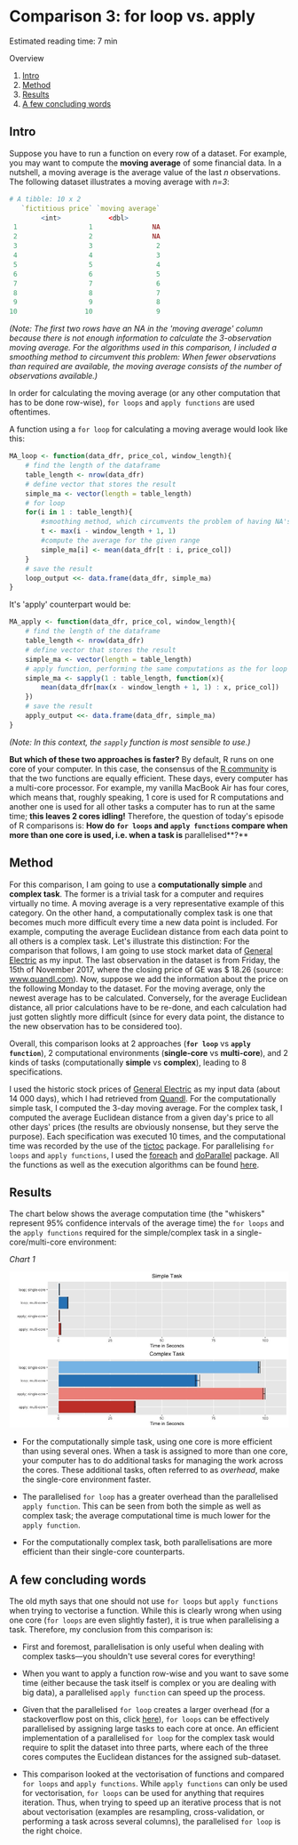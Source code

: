 # Comparison 3: for loop vs. apply

Estimated reading time: 7 min

Overview
1. [Intro](#introduction)
2. [Method](#method)
3. [Results](#results)
4. [A few concluding words](#conclusion)

## Intro <a name="introduction"></a>

Suppose you have to run a function on every row of a dataset. For example, you may want to compute the **moving average** of some financial data. In a nutshell, a moving average is the average value of the last *n* observations. The following dataset illustrates a moving average with *n=3*:

```R
# A tibble: 10 x 2
   `fictitious price` `moving average`
		<int>            <dbl>
 1                  1               NA
 2                  2               NA
 3                  3                2
 4                  4                3
 5                  5                4
 6                  6                5
 7                  7                6
 8                  8                7
 9                  9                8
10                 10                9
```

*(Note: The first two rows have an NA in the 'moving average' column because there is not enough information to calculate the 3-observation moving average. For the algorithms used in this comparison, I included a smoothing method to circumvent this problem: When fewer observations than required are available, the moving average consists of the number of observations available.)*

In order for calculating the moving average (or any other computation that has to be done row-wise), `for loops` and `apply functions` are used oftentimes.

A function using a `for loop` for calculating a moving average would look like this:

```R
MA_loop <- function(data_dfr, price_col, window_length){
	# find the length of the dataframe
	table_length <- nrow(data_dfr) 
	# define vector that stores the result
	simple_ma <- vector(length = table_length) 
	# for loop
	for(i in 1 : table_length){ 
		#smoothing method, which circumvents the problem of having NA's in the first few rows (cf. example above)
		t <- max(i - window_length + 1, 1) 
		#compute the average for the given range
		simple_ma[i] <- mean(data_dfr[t : i, price_col])
	}
	# save the result
	loop_output <<- data.frame(data_dfr, simple_ma)
}
```

It's 'apply' counterpart would be:

```R
MA_apply <- function(data_dfr, price_col, window_length){
	# find the length of the dataframe
	table_length <- nrow(data_dfr)
	# define vector that stores the result
	simple_ma <- vector(length = table_length)
	# apply function, performing the same computations as the for loop
	simple_ma <- sapply(1 : table_length, function(x){
		mean(data_dfr[max(x - window_length + 1, 1) : x, price_col])
	})
	# save the result
	apply_output <<- data.frame(data_dfr, simple_ma)
}
```
*(Note: In this context, the `sapply` function is most sensible to use.)*

**But which of these two approaches is faster?** By default, R runs on one core of your computer. In this case, the consensus of the [R community](https://stackoverflow.com/questions/7142767/why-are-loops-slow-in-r/7142982#7142982) is that the two functions are equally efficient. These days, every computer has a multi-core processor. For example, my vanilla MacBook Air has four cores, which means that, roughly speaking, 1 core is used for R computations and another one is used for all other tasks a computer has to run at the same time; **this leaves 2 cores idling!** Therefore, the question of today's episode of R comparisons is: **How do `for loops` and `apply functions` compare when more than one core is used, i.e. when a task is** parallelised**?**

## Method <a name="method"></a>

For this comparison, I am going to use a **computationally simple** and **complex task**. The former is a trivial task for a computer and requires virtually no time. A moving average is a very representative example of this category. On the other hand, a computationally complex task is one that becomes much more difficult every time a new data point is included. For example, computing the average Euclidean distance from each data point to all others is a complex task. Let's illustrate this distinction: For the comparison that follows, I am going to use stock market data of [General Electric](https://www.ge.com/) as my input. The last observation in the dataset is from Friday, the 15th of November 2017, where the closing price of GE was $ 18.26 (source: www.quandl.com). Now, suppose we add the information about the price on the following Monday to the dataset. For the moving average, only the newest average has to be calculated. Conversely, for the average Euclidean distance, all prior calculations have to be re-done, and each calculation had just gotten slightly more difficult (since for every data point, the distance to the new observation has to be considered too).

Overall, this comparison looks at 2 approaches (**`for loop`** vs **`apply function`**), 2 computational environments (**single-core** vs **multi-core**), and 2 kinds of tasks (computationally **simple** vs **complex**), leading to 8 specifications.

I used the historic stock prices of [General Electric](https://www.ge.com/) as my input data (about 14 000 days), which I had retrieved from [Quandl](https://www.quandl.com). For the computationally simple task, I computed the 3-day moving average. For the complex task, I computed the average Euclidean distance from a given day's price to all other days' prices (the results are obviously nonsense, but they serve the purpose). Each specification was executed 10 times, and the computational time was recorded by the use of the [tictoc](https://cran.r-project.org/web/packages/tictoc/index.html) package. For parallelising `for loops` and `apply functions`, I used the [foreach](https://cran.r-project.org/web/packages/foreach/foreach.pdf) and [doParallel](https://cran.r-project.org/web/packages/doParallel/doParallel.pdf) package. All the functions as well as the execution algorithms can be found [here](Rscripts/Comparison3.R).


## Results <a name="results"></a>

The chart below shows the average computation time (the "whiskers" represent 95% confidence intervals of the average time) the `for loops`
 and the `apply functions` required for the simple/complex task in a single-core/multi-core environment:

_Chart 1_

![alt text](/images/Comparison3_Result1.jpeg "Comparison 3: Results")

* For the computationally simple task, using one core is more efficient than using several ones. When a task is assigned to more than one core, your computer has to do additional tasks for managing the work across the cores. These additional tasks, often referred to as *overhead*, make the single-core environment faster.

* The parallelised `for loop` has a greater overhead than the parallelised `apply function`. This can be seen from both the simple as well as complex task; the average computational time is much lower for the `apply function`.

* For the computationally complex task, both parallelisations are more efficient than their single-core counterparts.

## A few concluding words <a name="conclusion"></a>

The old myth says that one should not use `for loops` but `apply functions` when trying to vectorise a function. While this is clearly wrong when using one core (`for loops` are even slightly faster), it is true when parallelising a task. Therefore, my conclusion from this comparison is:

* First and foremost, parallelisation is only useful when dealing with complex tasks—you shouldn't use several cores for everything!

* When you want to apply a function row-wise and you want to save some time (either because the task itself is complex or you are dealing with big data), a parallelised `apply function` can speed up the process.

* Given that the parallelised `for loop` creates a larger overhead (for a stackoverflow post on this, click [here](https://stackoverflow.com/a/5015485/8718701)), `for loops` can be effectively parallelised by assigning large tasks to each core at once. An efficient implementation of a parallelised `for loop` for the complex task would require to split the dataset into three parts, where each of the three cores computes the Euclidean distances for the assigned sub-dataset.

* This comparison looked at the vectorisation of functions and compared `for loops` and `apply functions`. While `apply functions` can only be used for vectorisation, `for loops` can be used for anything that requires iteration. Thus, when trying to speed up an iterative process that is not about vectorisation (examples are resampling, cross-validation, or performing a task across several columns), the parallelised `for loop` is the right choice.

